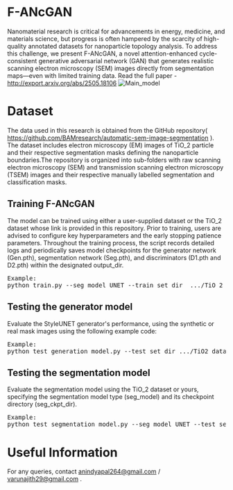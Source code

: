 # F-ANcGAN
Nanomaterial research is critical for advancements in energy, medicine, and materials science, but progress is often hampered by the scarcity of high-quality annotated datasets for nanoparticle topology analysis. To address this challenge, we present F-ANcGAN, a novel attention-enhanced cycle-consistent generative adversarial network (GAN) that generates realistic scanning electron microscopy (SEM) images directly from segmentation maps—even with limited training data. 
Read the full paper - http://export.arxiv.org/abs/2505.18106
![Main_model](https://github.com/user-attachments/assets/dc89aca5-ea3c-4749-99ad-57cc3023a933)
# Dataset
The data used in this research is obtained from the GitHub repository( https://github.com/BAMresearch/automatic-sem-image-segmentation ). The dataset includes electron microscopy (EM) images of TiO_2 particle and their respective segmentation masks defining the nanoparticle boundaries.The repository is organized into sub-folders with raw scanning electron microscopy (SEM) and transmission scanning electron microscopy (TSEM) images and their respective manually labelled segmentation and classification masks. 
## Training F-ANcGAN
The model can be trained using either a user-supplied dataset or the TiO_2 dataset whose link is provided in this repository. Prior to training, users are advised to configure key hyperparameters and the early stopping patience parameters. Throughout the training process, the script records detailed logs and periodically saves model checkpoints for the  generator network (Gen.pth), segmentation network (Seg.pth), and discriminators (D1.pth and D2.pth) within the designated output_dir.
<pre>Example:
python train.py --seg_model UNET --train_set_dir  .../TiO_2 dataset/train  --lr 0.0001 --p_vanilla 0.2 --p_diff 0.2 --patience 500 --output_dir tmp/</pre>
## Testing the generator model
Evaluate the StyleUNET generator's performance, using the synthetic or real mask images using the following example code:
<pre>Example:
python test_generation_model.py --test_set_dir .../TiO2 dataset/test/ --gen_ckpt_dir .../F-ANcGAN_checkpoints/UNET_model/TiO_2 dataset/Gen.pth --output_dir tmp/</pre>
## Testing the segmentation model
Evaluate the segmentation model using the TiO_2 dataset or yours, specifying the segmentation model type (seg_model) and its checkpoint directory (seg_ckpt_dir).
<pre>Example:
python test_segmentation_model.py --seg_model UNET --test_set_dir .../TiO_2 dataset/test --seg_ckpt_dir .../F-ANcGAN_checkpoints/UNET_model/TiO_2 dataset/Seg.pth --output_dir tmp/</pre>
# Useful Information
For any queries, contact anindyapal264@gmail.com / varunajith29@gmail.com .
